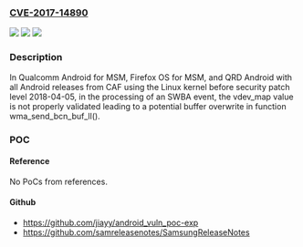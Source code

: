 ### [CVE-2017-14890](https://cve.mitre.org/cgi-bin/cvename.cgi?name=CVE-2017-14890)
![](https://img.shields.io/static/v1?label=Product&message=Android%20for%20MSM%2C%20Firefox%20OS%20for%20MSM%2C%20QRD%20Android&color=blue)
![](https://img.shields.io/static/v1?label=Version&message=n%2Fa&color=blue)
![](https://img.shields.io/static/v1?label=Vulnerability&message=Improper%20Validation%20of%20Array%20Index%20in%20WLAN&color=brighgreen)

### Description

In Qualcomm Android for MSM, Firefox OS for MSM, and QRD Android with all Android releases from CAF using the Linux kernel before security patch level 2018-04-05, in the processing of an SWBA event, the vdev_map value is not properly validated leading to a potential buffer overwrite in function wma_send_bcn_buf_ll().

### POC

#### Reference
No PoCs from references.

#### Github
- https://github.com/jiayy/android_vuln_poc-exp
- https://github.com/samreleasenotes/SamsungReleaseNotes

